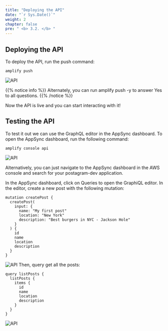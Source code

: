 ```yaml
---
title: "Deploying the API"
date: "`r Sys.Date()`"
weight: 2
chapter: false
pre: " <b> 3.2. </b> "
---
```


## Deploying the API

To deploy the API, run the push command:

```
amplify push
```

![API](/images/3.api/deploy-03.png)

{{% notice info %}}
Alternately, you can run amplify push -y to answer Yes to all questions.
{{% /notice %}}

Now the API is live and you can start interacting with it!

## Testing the API

To test it out we can use the GraphQL editor in the AppSync dashboard. To open the AppSync dashboard, run the following command:

```
amplify console api
```

![API](/images/3.api/deploy-04.png)

Alternatively, you can just navigate to the AppSync dashboard in the AWS console and search for your postagram-dev application.

In the AppSync dashboard, click on Queries to open the GraphiQL editor. In the editor, create a new post with the following mutation:

```
mutation createPost {
  createPost(
    input: {
      name: "My first post"
      location: "New York"
      description: "Best burgers in NYC - Jackson Hole"
    }
  ) {
    id
    name
    location
    description
  }
}
```

![API](/images/3.api/deploy-05.png)
Then, query get all the posts:

```
query listPosts {
  listPosts {
    items {
      id
      name
      location
      description
    }
  }
}
```

![API](/images/3.api/deploy-06.png)
